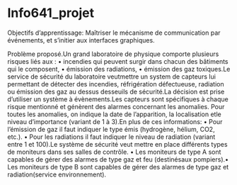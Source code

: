 # Info641_projet

Objectifs d’apprentissage: 
Maîtriser le mécanisme de communication par événements, et s’initier aux interfaces graphiques.


Problème proposé.Un grand laboratoire de physique comporte plusieurs risques liés aux :
  • incendies qui peuvent surgir dans chacun des bâtiments qui le composent,
  • émission des radiations,
  • émission des gaz toxiques.Le service de sécurité du laboratoire veutmettre un system de capteurs lui permettant de détecter des incendies, réfrigération défectueuse, radiation ou émission des gaz au dessus desseuils de sécurité.La décision est prise d’utiliser un système à évènements.Les capteurs sont spécifiques à chaque risque mentionné et génèrent des alarmes concernant les anomalies. Pour toutes les anomalies, on indique la date de l’apparition, la localisation etle niveau d’importance (variant de 1 à 3).En plus de ces informations: 
  • Pour l’émission de gaz il faut indiquer le type émis (hydrogène, hélium, CO2, etc.).
  • Pour les radiations il faut indiquer le niveau de radiation (variant entre 1 et 100).Le système de sécurité veut mettre en        place différents types de moniteurs dans ses salles de contrôle.
  • Les moniteurs de type A sont capables de gérer des alarmes de type gaz et feu (destinésaux pompiers).• Les moniteurs de type B sont capables de gérer des alarmes de type gaz et radiation(service environnement).

